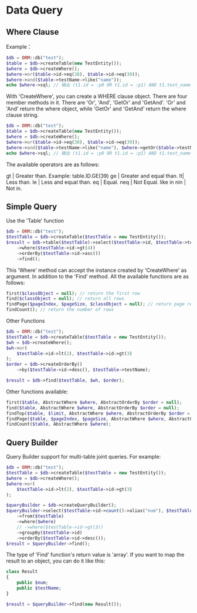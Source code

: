 # Data Query

## Where Clause

Example：

```php
$db = ORM::db("test");
$table = $db->createTable(new TestEntity());
$where = $db->createWhere();
$where->or($table->id->eq(38), $table->id->eq(39));
$where->and($table->testName->like("name"));
echo $where->sql; // 输出 (t1.id = :p0 OR t1.id = :p1) AND t1.test_name LIKE :p2
```

With 'CreateWhere', you can create a WHERE clause object. There are four member methods in it. There are 'Or', 'And', 'GetOr' and 'GetAnd'. 'Or' and 'And' return the where object, while 'GetOr' and 'GetAnd' return the where clause string.

```php
$db = ORM::db("test");
$table = $db->createTable(new TestEntity());
$where = $db->createWhere();
$where->or($table->id->eq(38), $table->id->eq(39));
$where->and($table->testName->like("name"), $where->getOr($table->testName->eq("my name"), $table->testName->eq("your name")));
echo $where->sql; // 输出 (t1.id = :p0 OR t1.id = :p1) AND t1.test_name LIKE :p4 AND (t1.test_name = :p2 OR t1.test_name = :p3)
```

The available operators are as follows:

gt | Greater than. Example: table.ID.GE(39)
ge | Greater and equal than.
lt| Less than.
le | Less and equal than.
eq | Equal.
neq | Not Equal.
like
in
nin | Not in.

## Simple Query

Use the 'Table' function

```php
$db = ORM::db("test");
$testTable = $db->createTable($testTable = new TestEntity());
$result = $db->table($testTable)->select($testTable->id, $testTable->testName)
    ->where($testTable->id->gt(4))
    ->orderBy($testTable->id->asc())
    ->find();
```

This 'Where' method can accept the instance created by 'CreateWhere' as argument.
In addition to the 'Find' method. All the available functions are as follows:

```php
first($classObject = null); // return the first row
find($classObject = null); // return all rows
findPage($pageIndex, $pageSize, $classObject = null); // return page result
findCount(); // return the number of rows
```

Other Functions

```php
$db = ORM::db("test");
$testTable = $db->createTable($testTable = new TestEntity());
$wh = $db->createWhere();
$wh->or(
    $testTable->id->lt(2), $testTable->id->gt(3)
);
$order = $db->createOrderBy()
    ->by($testTable->id->desc(), $testTable->testName);

$result = $db->find($testTable, $wh, $order);
```

Other functions available:

```php
first($table, AbstractWhere $where, AbstractOrderBy $order = null);
find($table, AbstractWhere $where, AbstractOrderBy $order = null);
findTop($table, $limit, AbstractWhere $where, AbstractOrderBy $order = null);
findPage($table, $pageIndex, $pageSize, AbstractWhere $where, AbstractOrderBy $order = null);
findCount($table, AbstractWhere $where);
```

## Query Builder

Query Builder support for multi-table joint queries. For example:

```php
$db = ORM::db("test");
$testTable = $db->createTable($testTable = new TestEntity());
$where = $db->createWhere();
$where->or(
    $testTable->id->lt(2), $testTable->id->gt(3)
);

$queryBuilder = $db->createQueryBuilder();
$queryBuilder->select($testTable->id->count()->alias("num"), $testTable->testName->max()->alias("testName"))
    ->from($testTable)
    ->where($where)
    // ->where($testTable->id->gt(3))
    ->groupBy($testTable->id)
    ->orderBy($testTable->id->desc());
$result = $queryBuilder->find();
```

The type of 'Find' function's return value is 'array'. If you want to map the result to an object, you can do it like this:

```php
class Result
{
    public $num;
    public $testName;
}

$result = $queryBuilder->find(new Result());
```
